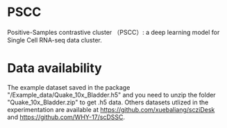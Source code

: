 # PSCC
Positive-Samples contrastive cluster （PSCC）: a deep learning model for Single Cell RNA-seq data cluster.



# Data availability
The example dataset saved in the package "/Example_data/Quake_10x_Bladder.h5" and you need to unzip the folder "Quake_10x_Bladder.zip" to get .h5 data. Others datasets utlized in the experimentation are available at https://github.com/xuebaliang/scziDesk and https://github.com/WHY-17/scDSSC.
